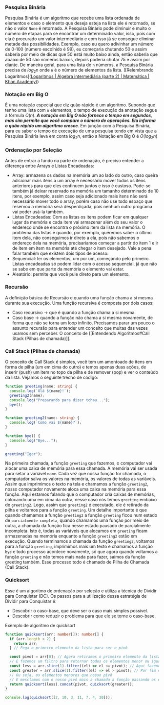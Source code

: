 ### Pesquisa Binária

Pesquisa Binária é um algoritmo que recebe uma lista ordenada de elementos e caso o elemento que deseja esteja na lista ele é retornado, se não o valor `None` é retornado. A Pesquisa Binário pode diminuir e muito o número de etapas para se encontrar um determinado valor, isso, pois com ela é procurado um valor intermediário e com isso já se consegue eliminar metade das possibilidades. Exemplo, caso eu quero adivinhar um número de 0-100 (número escolhido é 99), eu começaria chutando 50 e assim saberia por meio de dicas que 50 está muito baixo ainda, então saberia que abaixo de 50 são números baixos, depois poderia chutar 75 e assim por diante.
De maneira geral, para uma lista de `n` números, a Pesquisa Binária precisa de $log_2n$ onde `n` é o número de elementos da lista. ([Relembrando Logaritmos]([Logaritmos | Álgebra intermediária (parte 2) | Matemática | Khan Academy](https://pt.khanacademy.org/math/algebra2/x2ec2f6f830c9fb89:logs)))

### Notação em Big O

É uma notação especial que diz quão rápido é um algoritmo. Supondo que tenho uma lista com `n` elementos, o tempo de execução da anotação segue a fórmula $O(n)$. **_A notação em Big O não fornece o tempo em segundos, mas sim permite que você compare o número de operações. Ela informa o quão rápido um algoritmo cresce_**. Em junção com a Pesquisa Binária, para eu saber o tempo de execução de uma pesquisa tendo em vista que a Pesquisa Binária leva em conta $log_2n$, então a Notação em Big O é $O(log_2n)$

### Ordenação por Seleção

Antes de entrar a fundo na parte de ordenação, é preciso entender a diferença entre Arrays e Listas Encadeadas:

- Array: armazena os dados na memória um ao lado do outro, caso queira adicionar mais itens a um array é necessário mover todos os itens anteriores para que eles continuem juntos e isso é custoso. Pode-se também já deixar reservado na memória um tamanho determinado de 10 itens, por exemplo, assim caso seja adicionado mais itens não será necessário mover todo o array, porém caso não use todo espaço que reservou a memória será desperdiçada, pois nenhum outro programa vai poder usá-la também.
- Listas Encadeadas: Com as listas os itens podem ficar em qualquer lugar da memória e cada item vai armazenar além do seu valor o endereço onde se encontra o próximo item da lista na memória. O problema das listas é quando, por exemplo, queremos saber o último item dela, não conseguimos ir direto a ela, pois não sabemos o endereço dela na memória, precisaríamos começar a partir do item 1 e ir de item em item na memória até chegar o item desejado.
  Vale a pena falar também que existem dois tipos de acesso:
- Sequencial: ler os elementos, um por um, começando pelo primeiro. Listas encadeadas só podem lidar com o acesso sequencial, já que não se sabe em que parte da memória o elemento vai estar.
- Aleatório: permite que você pule direto para um elemento.

### Recursão

A definição básica de Recursão e quando uma função chama a si mesma durante sua execução.
Uma função recursiva é composta por dois casos:

- Caso recursivo -> que é quando a função chama a si mesma.
- Caso base -> quando a função não chama a si mesma novamente, de forma que não se torna um loop infinito.
  Precisamos parar um pouco o assunto recursão para entender um conceito que muitas das vezes usamos sem perceber. O conceito de [[Entendendo Algoritmos#Call Stack (Pilhas de chamada)]].

### Call Stack (Pilhas de chamada)

O conceito de Call Stack é simples, você tem um amontoado de itens em forma de pilha (um em cima do outro) e temos apenas duas ações, de inserir (push) um item no topo da pilha e de remover (pop) e ver o conteúdo da lista.
Vejamos o seguinte trecho de código:

```ts
function greeting(name: string) {
  console.log(`Olá ${name}!`);
  greeting2(name);
  console.log("Preparando para dizer tchau...");
  bye();
}

function greeting2(name: string) {
  console.log(`Como vai ${name}?`);
}

function bye() {
  console.log("Bye...");
}

greeting("Igor");
```

Na primeira chamada, a função `greeting` que fazemos, o computador vai alocar uma caixa de memória para essa chamada. A memória vai ser usada para setar a variável `name`. Cada vez que nossa função for chamada, o computador salva os valores na memória, os valores de todas as variáveis. Assim que imprimimos o texto na tela e chamamos a função `greeting2`, nosso computador novamente aloca uma caixa na memória para essa função. Aqui estamos falando que o computador cria caixas de memórias, colocando uma em cima da outra, nesse caso nós temos `greeting` embaixo de `greeting2`. Logo, assim que `greeting2` é executado, ele é retirado da pilha e voltamos para a função `greeting`. Um detalhe importante é que quando chamamos a função `greeting2` a função `greeting` ficou num estado de `parcialmente completa`, quando chamamos uma função por meio de outra, a chamada da função fica nesse estado pausado de parcialmente incompleta. Isto é, todas as variáveis que alocamos em `greeting` ficam armazenadas na memória enquanto a função `greeting2` estão em execução. Quando terminamos a chamada da função `greeting2`, voltamos para a função `greeting`, imprimimos mais um texto e chamamos a função `bye` e todo processo acontece novamente, só que agora quando voltamos a função `greeting` e não temos mais nada para fazer, saímos da função greeting também. Esse processo todo é chamado de Pilha de Chamada (Call Stack).

### Quicksort

Esse é um algoritmo de ordenação por seleção e utiliza a técnica de Dividir para Conquistar (DC). Os passos para a utilização dessa estratégia de Dividir para Conquistar é:

- Descobrir o caso-base, que deve ser o caso mais simples possível.
- Descobrir como reduzir o problema para que ele se torne o caso-base.

Exemplo de algoritmo de quicksort

```ts
function quicksort(arr: number[]): number[] {
  if (arr.length < 2) {
    return arr;
  } // Pega o primeiro elemento da lista para ser o pivô

  const pivot = arr[0]; // Agora retiramos o primeiro elemento da lista que é nosso pivô
  // E fazemos um filtro para retornar todos os elementos menor ou igual ao pivô
  const less = arr.slice(1).filter((el) => el <= pivot); // Aqui fazemos um filtro para pegar todos os elementos maiores que nosso pivô
  const greater = arr.slice(1).filter((el) => el > pivot); // Por fim chamamos novamente nossa função passando a parte esquerda do pivô
  // Ou seja, os elementos menores que nosso pivô
  // E mesclamos com o nosso pivô mais a chamada a função passando os elementos maiores que nosso pivô
  return quicksort(less).concat(pivot, quicksort(greater));
}

console.log(quicksort([2, 10, 3, 11, 7, 4, 20]));
```
